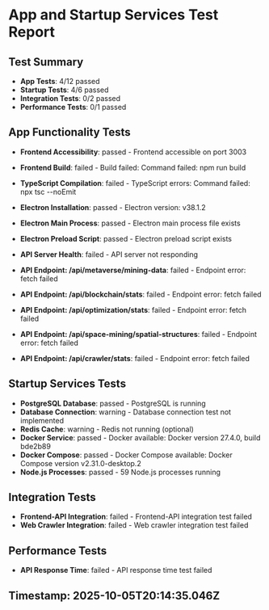 
# App and Startup Services Test Report

## Test Summary
- **App Tests**: 4/12 passed
- **Startup Tests**: 4/6 passed
- **Integration Tests**: 0/2 passed
- **Performance Tests**: 0/1 passed

## App Functionality Tests
- **Frontend Accessibility**: passed - Frontend accessible on port 3003
- **Frontend Build**: failed - Build failed: Command failed: npm run build

- **TypeScript Compilation**: failed - TypeScript errors: Command failed: npx tsc --noEmit

- **Electron Installation**: passed - Electron version: v38.1.2
- **Electron Main Process**: passed - Electron main process file exists
- **Electron Preload Script**: passed - Electron preload script exists
- **API Server Health**: failed - API server not responding
- **API Endpoint: /api/metaverse/mining-data**: failed - Endpoint error: fetch failed
- **API Endpoint: /api/blockchain/stats**: failed - Endpoint error: fetch failed
- **API Endpoint: /api/optimization/stats**: failed - Endpoint error: fetch failed
- **API Endpoint: /api/space-mining/spatial-structures**: failed - Endpoint error: fetch failed
- **API Endpoint: /api/crawler/stats**: failed - Endpoint error: fetch failed

## Startup Services Tests
- **PostgreSQL Database**: passed - PostgreSQL is running
- **Database Connection**: warning - Database connection test not implemented
- **Redis Cache**: warning - Redis not running (optional)
- **Docker Service**: passed - Docker available: Docker version 27.4.0, build bde2b89
- **Docker Compose**: passed - Docker Compose available: Docker Compose version v2.31.0-desktop.2
- **Node.js Processes**: passed - 59 Node.js processes running

## Integration Tests
- **Frontend-API Integration**: failed - Frontend-API integration test failed
- **Web Crawler Integration**: failed - Web crawler integration test failed

## Performance Tests
- **API Response Time**: failed - API response time test failed

## Timestamp: 2025-10-05T20:14:35.046Z
